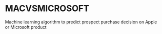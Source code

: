 # MACVSMICROSOFT
Machine learning algorithm to predict prospect purchase decision on Apple or Microsoft product
